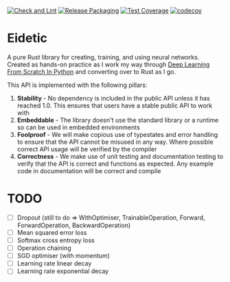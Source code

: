 [![Check and Lint](https://github.com/ForgottenMaster/eidetic/actions/workflows/check-and-lint.yaml/badge.svg)](https://github.com/ForgottenMaster/eidetic/actions/workflows/check-and-lint.yaml)
[![Release Packaging](https://github.com/ForgottenMaster/eidetic/actions/workflows/release-packaging.yaml/badge.svg)](https://github.com/ForgottenMaster/eidetic/actions/workflows/release-packaging.yaml)
[![Test Coverage](https://github.com/ForgottenMaster/eidetic/actions/workflows/test-coverage.yaml/badge.svg)](https://github.com/ForgottenMaster/eidetic/actions/workflows/test-coverage.yaml)
[![codecov](https://codecov.io/gh/ForgottenMaster/eidetic/branch/main/graph/badge.svg?token=SNU0VO4WOU)](https://codecov.io/gh/ForgottenMaster/eidetic)

# Eidetic
A pure Rust library for creating, training, and using neural networks. Created as hands-on practice as I work my way through [Deep Learning From Scratch In Python](https://www.amazon.co.uk/Deep-Learning-Scratch-Building-Principles/dp/1492041416) and converting over to Rust as I go.

This API is implemented with the following pillars:
1. **Stability** - No dependency is included in the public API unless it has reached 1.0. This ensures that users have a stable public API to work with
2. **Embeddable** - The library doesn't use the standard library or a runtime so can be used in embedded environments
3. **Foolproof** - We will make copious use of typestates and error handling to ensure that the API cannot be misused in any way. Where possible correct API usage will be verified by the compiler
4. **Correctness** - We make use of unit testing and documentation testing to verify that the API is correct and functions as expected. Any example code in documentation will be correct and compile

# TODO
- [ ] Dropout (still to do => WithOptimiser, TrainableOperation, Forward, ForwardOperation, BackwardOperation)
- [ ] Mean squared error loss
- [ ] Softmax cross entropy loss
- [ ] Operation chaining
- [ ] SGD optimiser (with momentum)
- [ ] Learning rate linear decay
- [ ] Learning rate exponential decay
